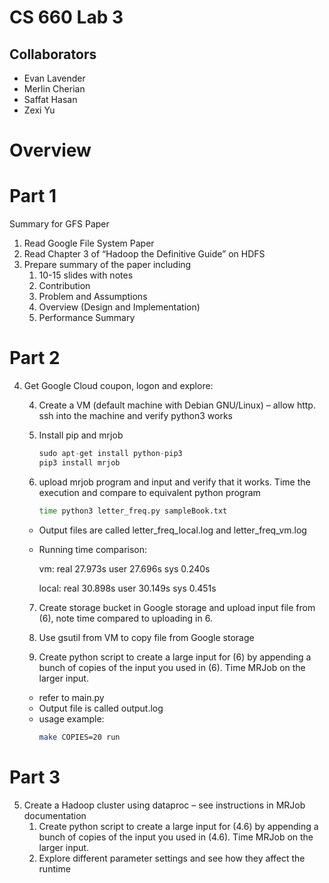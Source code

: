 # CS 660 Lab 3
## Collaborators
- Evan Lavender
- Merlin Cherian
- Saffat Hasan
- Zexi Yu

# Overview


# Part 1
Summary for GFS Paper
1. Read Google File System Paper
2. Read Chapter 3 of “Hadoop the Definitive Guide” on HDFS
3. Prepare summary of the paper including
    1. 10-15 slides with notes
    2. Contribution
    3. Problem and Assumptions
    4. Overview (Design and Implementation)
    5. Performance Summary 

# Part 2
4. Get Google Cloud coupon, logon and explore:
    
    4. Create a VM (default machine with Debian GNU/Linux) – allow http. ssh into the machine and verify python3 works
    
    5. Install pip and mrjob
        ```python
        sudo apt-get install python-pip3
        pip3 install mrjob
        ```
    6. upload mrjob program and input and verify that it works. Time the execution and compare to equivalent python program
        ```bash
        time python3 letter_freq.py sampleBook.txt
        ```
	
      - Output files are called letter_freq_local.log and letter_freq_vm.log
      - Running time comparison:
      
        vm: real 27.973s	user 27.696s	sys 0.240s
        
	    local: real 30.898s   	user 30.149s    sys 0.451s
        
    7. Create storage bucket in Google storage and upload input file from (6), note time compared to uploading in 6.
    
    8. Use gsutil from VM to copy file from Google storage
    
    9. Create python script to create a large input for (6) by appending a bunch of copies of the input you used in (6). Time MRJob on the larger input.
	- refer to main.py 
	- Output file is called output.log
	- usage example:
        ```bash
        make COPIES=20 run
        ```
	
# Part 3
5. Create a Hadoop cluster using dataproc – see instructions in MRJob documentation
    1. Create python script to create a large input for (4.6) by appending a bunch of copies of the input you used in (4.6). Time MRJob on the larger input.
    2. Explore different parameter settings and see how they affect the runtime
	


    
    
   

